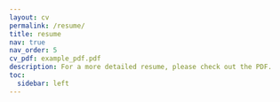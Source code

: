 ```yaml
---
layout: cv
permalink: /resume/
title: resume
nav: true
nav_order: 5
cv_pdf: example_pdf.pdf
description: For a more detailed resume, please check out the PDF.
toc:
  sidebar: left
---
```

